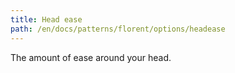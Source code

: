 ```yaml
---
title: Head ease
path: /en/docs/patterns/florent/options/headease
---
```


The amount of ease around your head.